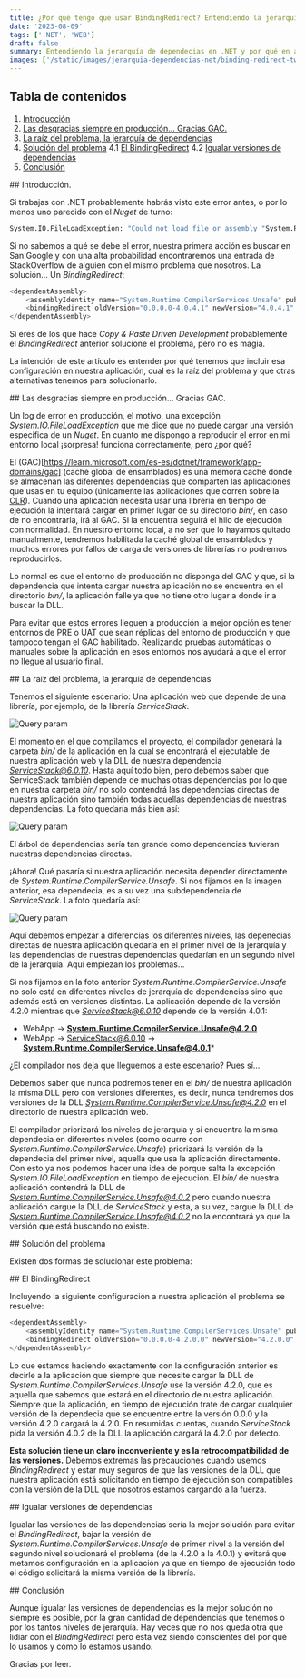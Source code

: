 ```yaml
---
title: ¿Por qué tengo que usar BindingRedirect? Entendiendo la jerarquía de dependencias en .NET
date: '2023-08-09'
tags: ['.NET', 'WEB']
draft: false
summary: Entendiendo la jerarquía de dependecias en .NET y por qué en algunos casos debemos usar BindingRedirect en nuestros proyectos. 
images: ['/static/images/jerarquia-dependencias-net/binding-redirect-twitter-card.png']
---
```


## Tabla de contenidos
1. [Introducción](#introduccion)
2. [Las desgracias siempre en producción... Gracias GAC.](#gracias-gac)
3. [La raíz del problema, la jerarquía de dependencias](#jerarquia)
4. [Solución del problema](#solucion)
    4.1 [El BindingRedirect](#binding)
    4.2 [Igualar versiones de dependencias](#igualar)
5. [Conclusión](#conclusion)

<a name="introduccion"/>
## Introducción.

Si trabajas con .NET probablemente habrás visto este error antes, o por lo menos uno parecido con el *Nuget* de turno:

```bash
System.IO.FileLoadException: "Could not load file or assembly "System.Runtime.CompilerServices.Unsafe, Version=4.0.4.1, Culture=neutral, PublicKeyToken=b03f5f7f11d50a3a" or one of it's dependences. The found Assembly's manifest definition does not match the Assembly reference. (Exception from HRESULT: 0x80131040)"
```

Si no sabemos a qué se debe el error, nuestra primera acción es buscar en San Google y con una alta probabilidad encontraremos una entrada de StackOverflow de alguien con el mismo problema que nosotros. La solución... Un *BindingRedirect*:

```cs
<dependentAssembly>  
    <assemblyIdentity name="System.Runtime.CompilerServices.Unsafe" publicKeyToken="b03f5f7f11d50a3a" culture="neutral" />  
    <bindingRedirect oldVersion="0.0.0.0-4.0.4.1" newVersion="4.0.4.1" />  
</dependentAssembly>  
```

Si eres de los que hace *Copy & Paste Driven Development* probablemente el *BindingRedirect* anterior solucione el problema, pero no es magia.

La intención de este artículo es entender por qué tenemos que incluir esa configuración en nuestra aplicación, cual es la raíz del problema y que otras alternativas tenemos para solucionarlo.

<a name="gracias-gac"/>
## Las desgracias siempre en producción... Gracias GAC.

Un log de error en producción, el motivo, una excepción *System.IO.FileLoadException* que me dice que no puede cargar una versión especifica de un *Nuget*. En cuanto me dispongo a reproducir el error en mi entorno local ¡sorpresa! funciona correctamente, pero ¿por qué?

El (GAC)[https://learn.microsoft.com/es-es/dotnet/framework/app-domains/gac] (caché global de ensamblados) es una memora caché donde se almacenan las diferentes dependencias que comparten las aplicaciones que usas en tu equipo (únicamente las aplicaciones que corren sobre la [CLR](https://es.wikipedia.org/wiki/Common_Language_Runtime)). Cuando una aplicación necesita usar una librería en tiempo de ejecución la intentará cargar en primer lugar de su directorio *bin/*, en caso de no encontrarla, irá al GAC. Si la encuentra seguirá el hilo de ejecución con normalidad. En nuestro entorno local, a no ser que lo hayamos quitado manualmente, tendremos habilitada la caché global de ensamblados y muchos errores por fallos de carga de versiones de librerías no podremos reproducirlos.

Lo normal es que el entorno de producción no disponga del GAC y que, si la dependencia que intenta cargar nuestra aplicación no se encuentra en el directorio *bin/*, la aplicación falle ya que no tiene otro lugar a donde ir a buscar la DLL.

Para evitar que estos errores lleguen a producción la mejor opción es tener entornos de PRE o UAT que sean réplicas del entorno de producción y que tampoco tengan el GAC habilitado. Realizando pruebas automáticas o manuales sobre la aplicación en esos entornos nos ayudará a que el error no llegue al usuario final.

<a name="jerarquia"/>
## La raíz del problema, la jerarquía de dependencias

Tenemos el siguiente escenario: Una aplicación web que depende de una librería, por ejemplo, de la librería *ServiceStack*.

![Query param](/static/images/jerarquia-dependencias-net/1.png)

El momento en el que compilamos el proyecto, el compilador generará la carpeta *bin/* de la aplicación en la cual se encontrará el ejecutable de nuestra aplicación web y la DLL de nuestra dependencia *ServiceStack@6.0.10*. Hasta aquí todo bien, pero debemos saber que ServiceStack también depende de muchas otras dependencias por lo que en nuestra carpeta *bin/* no solo contendrá las dependencias directas de nuestra aplicación sino también todas aquellas dependencias de nuestras dependencias. La foto quedaría más bien así:

![Query param](/static/images/jerarquia-dependencias-net/2.png)

El árbol de dependencias sería tan grande como dependencias tuvieran nuestras dependencias directas.

¡Ahora! Qué pasaría si nuestra aplicación necesita depender directamente de *System.Runtime.CompilerService.Unsafe*. Si nos fijamos en la imagen anterior, esa dependecia, es a su vez una subdependencia de *ServiceStack*. La foto quedaría así:

![Query param](/static/images/jerarquia-dependencias-net/3.png)

Aquí debemos empezar a diferencias los diferentes niveles, las depenecias directas de nuestra aplicación quedaría en el primer nivel de la jerarquía y las dependencias de nuestras dependencias quedarían en un segundo nivel de la jerarquía. Aquí empiezan los problemas...

Si nos fijamos en la foto anterior *System.Runtime.CompilerService.Unsafe* no solo está en diferentes niveles de jerarquía de dependencias sino que además está en versiones distintas. La aplicación depende de la versión 4.2.0 mientras que *ServiceStack@6.0.10* depende de la versión 4.0.1:

* WebApp -> **System.Runtime.CompilerService.Unsafe@4.2.0**
* WebApp -> ServiceStack@6.0.10 -> **System.Runtime.CompilerService.Unsafe@4.0.1***

¿El compilador nos deja que lleguemos a este escenario? Pues sí...

Debemos saber que nunca podremos tener en el *bin/* de nuestra aplicación la misma DLL pero con versiones diferentes, es decir, nunca tendremos dos versiones de la DLL *System.Runtime.CompilerService.Unsafe@4.2.0* en el directorio de nuestra aplicación web.

El compilador priorizará los niveles de jerarquía y si encuentra la misma dependecia en diferentes niveles (como ocurre con *System.Runtime.CompilerService.Unsafe*) priorizará la versión de la dependecia del primer nivel, aquella que usa la aplicación directamente. Con esto ya nos podemos hacer una idea de porque salta la excepción *System.IO.FileLoadException* en tiempo de ejecución. El *bin/* de nuestra aplicación contendrá la DLL de *System.Runtime.CompilerService.Unsafe@4.0.2* pero cuando nuestra aplicación cargue la DLL de *ServiceStack* y esta, a su vez, cargue la DLL de *System.Runtime.CompilerService.Unsafe@4.0.2* no la encontrará ya que la versión que está buscando no existe.

<a name="solucion"/>
## Solución del problema

Existen dos formas de solucionar este problema:

<a name="binding"/>
## El BindingRedirect

Incluyendo la siguiente configuración a nuestra aplicación el problema se resuelve:

```cs
<dependentAssembly>  
    <assemblyIdentity name="System.Runtime.CompilerServices.Unsafe" publicKeyToken="b03f5f7f11d50a3a" culture="neutral" />  
    <bindingRedirect oldVersion="0.0.0.0-4.2.0.0" newVersion="4.2.0.0" />  
</dependentAssembly>  
```

Lo que estamos haciendo exactamente con la configuración anterior es decirle a la aplicación que siempre que necesite cargar la DLL de *System.Runtime.CompilerServices.Unsafe* use la versión 4.2.0, que es aquella que sabemos que estará en el directorio de nuestra aplicación. Siempre que la aplicación, en tiempo de ejecución trate de cargar cualquier versión de la dependecia que se encuentre entre la versión 0.0.0 y la versión 4.2.0 cargará la 4.2.0. En resumidas cuentas, cuando *ServiceStack* pida la versión 4.0.2 de la DLL la aplicación cargará la 4.2.0 por defecto.

**Esta solución tiene un claro inconveniente y es la retrocompatibilidad de las versiones.** Debemos extremas las precauciones cuando usemos *BindingRedirect* y estar muy seguros de que las versiones de la DLL que nuestra aplicación está solicitando en tiempo de ejecución son compatibles con la versión de la DLL que nosotros estamos cargando a la fuerza.

<a name="igualar"/>
## Igualar versiones de dependencias

Igualar las versiones de las dependencias sería la mejor solución para evitar el *BindingRedirect*, bajar la versión de *System.Runtime.CompilerServices.Unsafe* de primer nivel a la versión del segundo nivel solucionará el problema (de la 4.2.0 a la 4.0.1) y evitará que metamos configuración en la aplicación ya que en tiempo de ejecución todo el código solicitará la misma versión de la librería. 

<a name="conclusion"/>
## Conclusión

Aunque igualar las versiones de dependencias es la mejor solución no siempre es posible, por la gran cantidad de dependencias que tenemos o por los tantos niveles de jerarquía. Hay veces que no nos queda otra que lidiar con el *BindingRedirect* pero esta vez siendo conscientes del por qué lo usamos y cómo lo estamos usando.

Gracias por leer.
